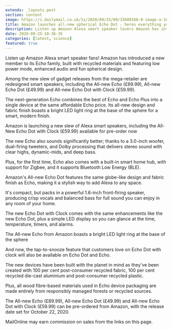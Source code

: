 ```yaml
---
extends: _layouts.post
section: content
image: https://i.dailymail.co.uk/1s/2020/09/25/09/33609168-0-image-a-16_1601023934610.jpg 
title: Amazon launches all-new spherical Echo Dot - heres everything you need to know 
description: Listen up Amazon Alexa smart speaker lovers Amazon has introduced its new Echo family, built with recycled materials, featuring low power mode, enhanced audio and fun spherical design. 
date: 2020-09-25-10-36-35 
categories: [latest, science] 
featured: true 
--- 
```

Listen up Amazon Alexa smart speaker fans! Amazon has introduced a new member to its Echo family, built with recycled materials and featuring low power mode, enhanced audio and fun spherical design.

Among the new slew of gadget releases from the mega-retailer are redesigned smart speakers, including the All-new Echo (£89.99), All-new Echo Dot (£49.99) and All-new Echo Dot with Clock (£59.99).

The next-generation Echo combines the best of Echo and Echo Plus into a single device at the same affordable Echo price. Its all-new design and fabric finish boasts a bright LED light ring at the base of the sphere for a smart, modern finish. 

Amazon is launching a new slew of Alexa smart speakers, including the All-New Echo Dot with Clock (£59.99) available for pre-order now

The new Echo also sounds significantly better; thanks to a 3.0-inch woofer, dual-firing tweeters, and Dolby processing that delivers stereo sound with clear highs, dynamic-mids, and deep bass.

Plus, for the first time, Echo also comes with a built-in smart home hub, with support for Zigbee, and it supports Bluetooth Low Energy (BLE).

Amazon's All-new Echo Dot features the same globe-like design and fabric finish as Echo, making it a stylish way to add Alexa to any space.

It's compact, but packs in a powerful 1.6-inch front-firing speaker, producing crisp vocals and balanced bass for full sound you can enjoy in any room of your home.

The new Echo Dot with Clock comes with the same enhancements like the new Echo Dot, plus a simple LED display so you can glance at the time, temperature, timers, and alarms.

The All-new Echo from Amazon boasts a bright LED light ring at the base of the sphere 

And now, the tap-to-snooze feature that customers love on Echo Dot with clock will also be available on Echo Dot and Echo.

The new devices have been built with the planet in mind as they've been created with 100 per cent post-consumer recycled fabric, 100 per cent recycled die-cast aluminium and post-consumer recycled plastic.

Plus, all wood fibre-based materials used in Echo device packaging are made entirely from responsibly managed forests or recycled sources.

The All-new Echo (£89.99), All-new Echo Dot (£49.99) and All-new Echo Dot with Clock (£59.99) can be pre-ordered from Amazon, with the release date set for October 22, 2020.

MailOnline may earn commission on sales from the links on this page. 


